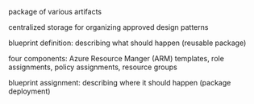package of various artifacts

centralized storage for organizing approved design patterns

blueprint definition: describing what should happen (reusable package)

four components: Azure Resource Manger (ARM) templates, role assignments, policy assignments, resource groups

blueprint assignment: describing where it should happen (package deployment)